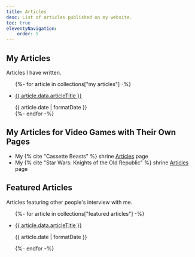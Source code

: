 ```yaml
---
title: Articles
desc: List of articles published on my website.
toc: true
eleventyNavigation:
    order: 5
---
```


## My Articles
Articles I have written.
<ul>
{%- for article in collections["my articles"] -%}
    <li>
        <p><a href="{{ article.url }}">{{ article.data.articleTitle }}</a></p>
        <time datetime="{{ article.date }}">{{ article.date | formatDate }}</time>
    </li>
{%- endfor -%}
</ul>

## My Articles for Video Games with Their Own Pages
* My {% cite "Cassette Beasts" %} shrine [Articles](/shrines/cassettebeasts/articles/) page
* My {% cite "Star Wars: Knights of the Old Republic" %} shrine [Articles](/shrines/starwarskotor/articles/) page

## Featured Articles
Articles featuring other people's interview with me.
<ul>
{%- for article in collections["featured articles"] -%}
    <li>
        <p><a href="{{ article.url }}">{{ article.data.articleTitle }}</a></p>
        <p>{{ article.date | formatDate }}</p>
    </li>
{%- endfor -%}
</ul>
